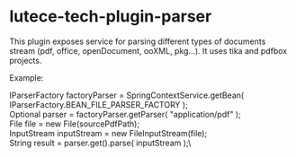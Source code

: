 # lutece-tech-plugin-parser

This plugin exposes service for parsing different types of documents stream (pdf, office, openDocument, ooXML, pkg...).
It uses tika and pdfbox projects.

Example:

IParserFactory factoryParser = SpringContextService.getBean( IParserFactory.BEAN_FILE_PARSER_FACTORY );\
Optional<IStreamParser> parser = factoryParser.getParser( "application/pdf" );\
File file = new File(sourcePdfPath);\
InputStream inputStream = new FileInputStream(file); \
String result = parser.get().parse( inputStream );\


